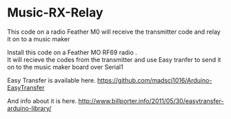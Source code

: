 # Music-RX-Relay
This code on a radio Feather M0 will receive the transmitter code and relay it on to a music maker

Install this code on a Feather MO RF69 radio .  
It will recieve the codes from the transmitter and use Easy tranfer to send it on to the music maker board over Serial1

Easy Transfer is available here.  https://github.com/madsci1016/Arduino-EasyTransfer

And info about it is here. 
http://www.billporter.info/2011/05/30/easytransfer-arduino-library/

